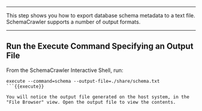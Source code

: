 -----

This step shows you how to export database schema metadata to a text file. SchemaCrawler supports a number of output formats.

-----

## Run the Execute Command Specifying an Output File

From the SchemaCrawler Interactive Shell, run:

```
execute --command=schema --output-file=./share/schema.txt
```{{execute}}

You will notice the output file generated on the host system, in the "File Browser" view. Open the output file to view the contents.
